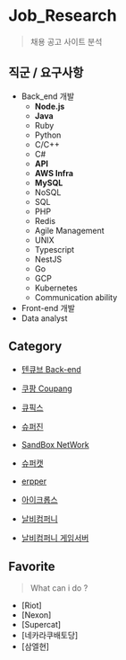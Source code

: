 # Job_Research

> 채용 공고 사이트 분석

## 직군 / 요구사항

- Back_end 개발
  - **Node.js** 
  - **Java**
  - Ruby
  - Python
  - C/C++
  - C#
  - **API**
  - **AWS Infra**
  - **MySQL**
  - NoSQL
  - SQL
  - PHP
  - Redis
  - Agile Management
  - UNIX
  - Typescript
  - NestJS
  - Go
  - GCP
  - Kubernetes
  - Communication ability
- Front-end 개발
- Data analyst

## Category

- [텐큐브 Back-end](./list.md/)

- [쿠팡 Coupang](./list.md/)

- [큐픽스](./list.md/)

- [슈퍼진](./list.md/)

- [SandBox NetWork](./list.md/)

- [슈퍼캣](./list.md/)

- [erpper](./list.md/)

- [아이크롭스](./list.md/)

- [날비컴퍼니](./list.md/)

- [날비컴퍼니 게임서버](./list.md)

  

## Favorite

> What can i do ?

- [Riot]
- [Nexon]
- [Supercat]
- [네카라쿠배토당]
- [삼엘현]

